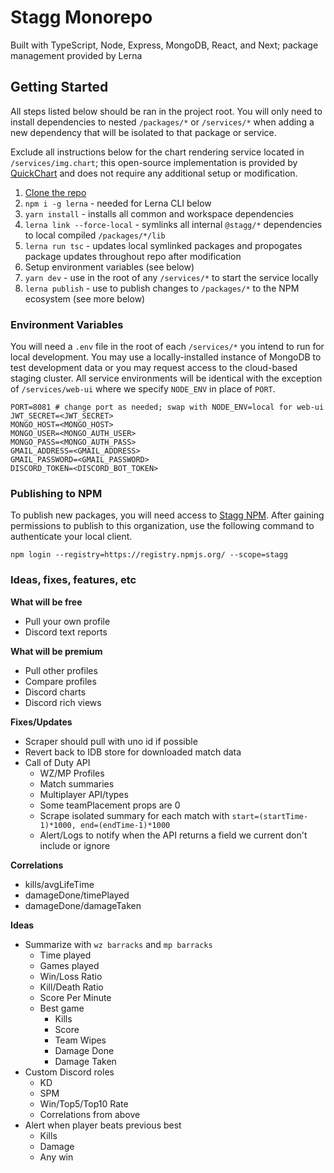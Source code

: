 # Stagg Monorepo

Built with TypeScript, Node, Express, MongoDB, React, and Next; package management provided by Lerna

## Getting Started

All steps listed below should be ran in the project root. You will only need to install dependencies to nested `/packages/*` or `/services/*` when adding a new dependency that will be isolated to that package or service.

Exclude all instructions below for the chart rendering service located in `/services/img.chart`; this open-source implementation is provided by [QuickChart](https://quickchart.io/) and does not require any additional setup or modification.

1. [Clone the repo](https://github.com/mdlindsey/stagg)
2. `npm i -g lerna` - needed for Lerna CLI below
3. `yarn install` - installs all common and workspace dependencies
4. `lerna link --force-local` - symlinks all internal `@stagg/*` dependencies to local compiled `/packages/*/lib`
5. `lerna run tsc` - updates local symlinked packages and propogates package updates throughout repo after modification
6. Setup environment variables (see below)
7. `yarn dev` - use in the root of any `/services/*` to start the service locally
8. `lerna publish` - use to publish changes to `/packages/*` to the NPM ecosystem (see more below)

### Environment Variables

You will need a `.env` file in the root of each `/services/*` you intend to run for local development. You may use a locally-installed instance of MongoDB to test development data or you may request access to the cloud-based staging cluster. All service environments will be identical with the exception of `/services/web-ui` where we specify `NODE_ENV` in place of `PORT`.

```
PORT=8081 # change port as needed; swap with NODE_ENV=local for web-ui
JWT_SECRET=<JWT_SECRET>
MONGO_HOST=<MONGO_HOST>
MONGO_USER=<MONGO_AUTH_USER>
MONGO_PASS=<MONGO_AUTH_PASS>
GMAIL_ADDRESS=<GMAIL_ADDRESS>
GMAIL_PASSWORD=<GMAIL_PASSWORD>
DISCORD_TOKEN=<DISCORD_BOT_TOKEN>
```

### Publishing to NPM

To publish new packages, you will need access to [Stagg NPM](https://www.npmjs.com/settings/stagg/packages). After gaining permissions to publish to this organization, use the following command to authenticate your local client.

```
npm login --registry=https://registry.npmjs.org/ --scope=stagg
```

### Ideas, fixes, features, etc

**What will be free**
- Pull your own profile
- Discord text reports

**What will be premium**
- Pull other profiles
- Compare profiles
- Discord charts
- Discord rich views

**Fixes/Updates**
- Scraper should pull with uno id if possible
- Revert back to IDB store for downloaded match data
- Call of Duty API
    - WZ/MP Profiles
    - Match summaries
    - Multiplayer API/types
    - Some teamPlacement props are 0
    - Scrape isolated summary for each match with `start=(startTime-1)*1000, end=(endTime-1)*1000`
    - Alert/Logs to notify when the API returns a field we current don't include or ignore
    
**Correlations**
- kills/avgLifeTime
- damageDone/timePlayed
- damageDone/damageTaken

**Ideas**
- Summarize with `wz barracks` and `mp barracks`
    - Time played
    - Games played
    - Win/Loss Ratio
    - Kill/Death Ratio
    - Score Per Minute
    - Best game
        - Kills
        - Score
        - Team Wipes
        - Damage Done
        - Damage Taken
- Custom Discord roles
    - KD
    - SPM
    - Win/Top5/Top10 Rate
    - Correlations from above
- Alert when player beats previous best
    - Kills
    - Damage
    - Any win
